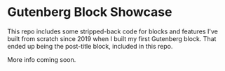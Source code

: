 # Gutenberg Block Showcase
This repo includes some stripped-back code for blocks and features I've built from
scratch since 2019 when I built my first Gutenberg block. That ended up being the
post-title block, included in this repo.

More info coming soon.
